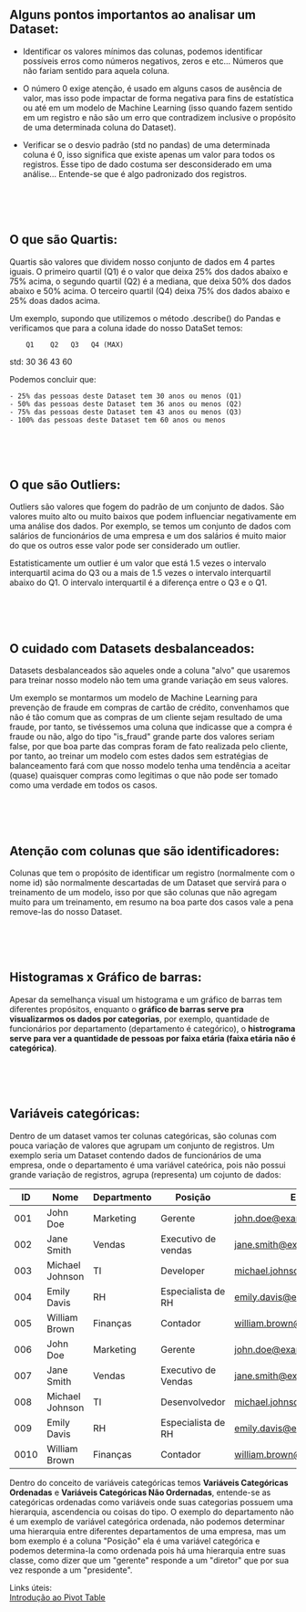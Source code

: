 <h2>Alguns pontos importantos ao analisar um Dataset:</h2>

* Identificar os valores mínimos das colunas, podemos identificar possíveis erros como números negativos, zeros e etc... Números que não fariam sentido para aquela coluna.

* O número 0 exige atenção, é usado em alguns casos de ausência de valor, mas isso pode impactar de forma negativa para fins de estatística ou até em um modelo de Machine Learning (isso quando fazem sentido em um registro e não são um erro que contradizem inclusive o propósito de uma determinada coluna do Dataset).

* Verificar se o desvio padrão (std no pandas) de uma determinada coluna é 0, isso significa que existe apenas um valor para todos os registros. Esse tipo de dado costuma ser desconsiderado em uma análise... Entende-se que é algo padronizado dos registros.


<br/>
<br/>
<br/>

<h2>O que são Quartis:</h2>

Quartis são valores que dividem nosso conjunto de dados em 4 partes iguais. O primeiro quartil (Q1) é o valor que deixa 25% dos dados abaixo e 75% acima, o segundo quartil (Q2) é a mediana, que deixa 50% dos dados abaixo e 50% acima. O terceiro quartil (Q4) deixa 75% dos dados abaixo e 25% doas dados acima.

Um exemplo, supondo que utilizemos o método .describe() do Pandas e verificamos que para a coluna idade do nosso DataSet temos: 

        Q1    Q2   Q3   Q4 (MAX)
std:    30    36   43   60


Podemos concluir que: 

    - 25% das pessoas deste Dataset tem 30 anos ou menos (Q1)
    - 50% das pessoas deste Dataset tem 36 anos ou menos (Q2)
    - 75% das pessoas deste Dataset tem 43 anos ou menos (Q3)
    - 100% das pessoas deste Dataset tem 60 anos ou menos
 
<br/>
<br/>
<br/>


<h2>O que são Outliers:</h2>

Outliers são valores que fogem do padrão de um conjunto de dados. São valores muito alto ou muito baixos que podem influenciar negativamente em uma análise dos dados. Por exemplo, se temos um conjunto de dados com salários de funcionários de uma empresa e um dos salários é muito maior do que os outros esse valor pode ser considerado um outlier.

Estatisticamente um outlier é um valor que está 1.5 vezes o intervalo interquartil acima do Q3 ou a mais de 1.5 vezes o intervalo interquartil abaixo do Q1. O intervalo interquartil é a diferença entre o  Q3 e o Q1.

<br/>
<br/>
<br/>

<h2>O cuidado com Datasets desbalanceados:</h2>

Datasets desbalanceados são aqueles onde a coluna "alvo" que usaremos para treinar nosso modelo não tem uma grande variação em seus valores.

Um exemplo se montarmos um modelo de Machine Learning para prevenção de fraude em compras de cartão de crédito, convenhamos que não é tão comum que as compras de um cliente sejam resultado de uma fraude, por tanto, se tivéssemos uma coluna que indicasse que a compra é fraude ou não, algo do tipo "is_fraud" grande parte dos valores seriam false, por que boa parte das compras foram de fato realizada pelo cliente, por tanto, ao treinar um modelo com estes dados sem estratégias de balanceamento fará com que nosso modelo tenha uma tendência a aceitar (quase) quaisquer compras como legitimas o que não pode ser tomado como uma verdade em todos os casos. 

<br/>
<br/>
<br/>

<h2>Atenção com colunas que são identificadores:</h2>


Colunas que tem o propósito de identificar um registro (normalmente com o nome id) são normalmente descartadas de um Dataset que servirá para o treinamento de um modelo, isso por que são colunas que não agregam muito para um treinamento, em resumo na boa parte dos casos vale a pena remove-las do nosso Dataset.

<br/>
<br/>
<br/>

<h2>Histogramas x Gráfico de barras:</h2>


Apesar da semelhança visual um histograma e um gráfico de barras tem diferentes propósitos, enquanto o **gráfico de barras serve pra visualizarmos os dados por categorias**, por exemplo, quantidade de funcionários por departamento (departamento  é categórico), o **histrograma serve para ver a quantidade de pessoas por faixa etária (faixa etária não é categórica)**.

<br/>
<br/>
<br/>

<h2>Variáveis categóricas:</h2>


Dentro de um dataset vamos ter colunas categóricas, são colunas com pouca variação de valores que agrupam um conjunto de registros. Um exemplo seria um Dataset contendo dados de funcionários de uma empresa, onde o departamento é uma variável cateórica, pois não possui grande variação de registros, agrupa (representa) um cojunto de dados:


| ID          | Nome             | Departmento | Posição            | Email                       |
|-------------|------------------|-------------|--------------------|-----------------------------|
| 001         | John Doe         | Marketing   | Gerente            | john.doe@example.com        |
| 002         | Jane Smith       | Vendas      | Executivo de vendas| jane.smith@example.com      |
| 003         | Michael Johnson  | TI          | Developer          | michael.johnson@example.com |
| 004         | Emily Davis      | RH          | Especialista de RH | emily.davis@example.com     |
| 005         | William Brown    | Finanças    | Contador           | william.brown@example.com   |
| 006         | John Doe         | Marketing   | Gerente            | john.doe@example.com        |
| 007         | Jane Smith       | Vendas      | Executivo de Vendas| jane.smith@example.com      |
| 008         | Michael Johnson  | TI          | Desenvolvedor      | michael.johnson@example.com |
| 009         | Emily Davis      | RH          | Especialista de RH | emily.davis@example.com     |
| 0010        | William Brown    | Finanças    | Contador           | william.brown@example.com   |

Dentro do conceito de variáveis categóricas temos **Variáveis Categóricas Ordenadas** e **Variáveis Categóricas Não Ordernadas**, entende-se as categóricas ordenadas como variáveis onde suas categorias possuem uma hierarquia, ascendencia ou coisas do tipo. O exemplo do departamento não é um exemplo de variável categórica ordenada, não podemos determinar uma hierarquia entre diferentes departamentos de uma empresa, mas um bom exemplo é a coluna "Posição" ela é uma variável categórica e podemos determina-la como ordenada pois há uma hierarquia entre suas classe, como dizer que um "gerente" responde a um "diretor" que por sua vez responde a um "presidente".  

Links úteis: </br>
    [Introdução ao Pivot Table](https://www.youtube.com/watch?v=Ns5qXfPrBm8)